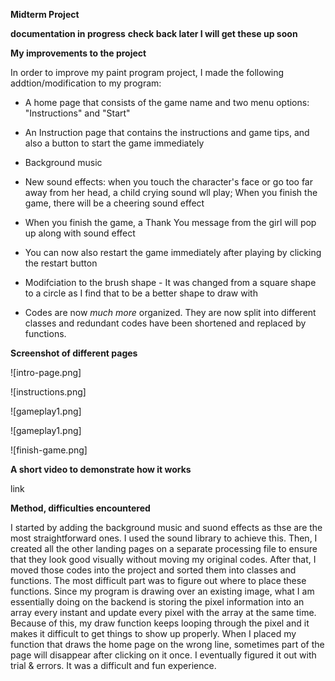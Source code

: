 **Midterm Project**

**documentation in progress** **check back later I will get these up soon**

**My improvements to the project**

In order to improve my paint program project, I made the following addtion/modification to my program:

* A home page that consists of the game name and two menu options: "Instructions" and "Start"

* An Instruction page that contains the instructions and game tips, and also a button to start the game immediately

* Background music

* New sound effects: when you touch the character's face or go too far away from her head, a child crying sound wll play; When you finish the game, there will be a cheering sound effect

* When you finish the game, a Thank You message from the girl will pop up along with sound effect

* You can now also restart the game immediately after playing by clicking the restart button

* Modifciation to the brush shape - It was changed from a square shape to a circle as I find that to be a better shape to draw with

* Codes are now *much more* organized. They are now split into different classes and redundant codes have been shortened and replaced by functions.

**Screenshot of different pages**

![intro-page.png]

![instructions.png]

![gameplay1.png]

![gameplay1.png]

![finish-game.png]

**A short video to demonstrate how it works**

link

**Method, difficulties encountered**

I started by adding the background music and suond effects as thse are the most straightforward ones. I used the sound library to achieve this. Then, I created all the other landing pages on a separate processing file to ensure that they look good visually without moving my original codes. After that, I moved those codes into the project and sorted them into classes and functions. The most difficult part was to figure out where to place these functions. Since my program is drawing over an existing image, what I am essentially doing on the backend is storing the pixel information into an array every instant and update every pixel with the array at the same time. Because of this, my draw function keeps looping through the pixel and it makes it difficult to get things to show up properly. When I placed my function that draws the home page on the wrong line, sometimes part of the page will disappear after clicking on it once. I eventually figured it out with trial & errors. It was a difficult and fun experience.

